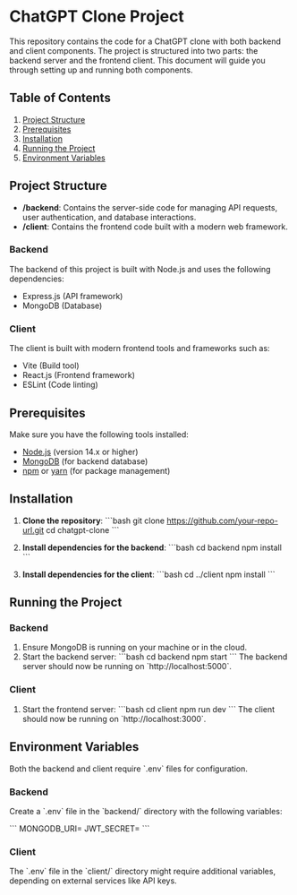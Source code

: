 # ChatGPT Clone Project

This repository contains the code for a ChatGPT clone with both backend and client components. The project is structured into two parts: the backend server and the frontend client. This document will guide you through setting up and running both components.

## Table of Contents
1. [Project Structure](#project-structure)
2. [Prerequisites](#prerequisites)
3. [Installation](#installation)
4. [Running the Project](#running-the-project)
5. [Environment Variables](#environment-variables)

## Project Structure

- **/backend**: Contains the server-side code for managing API requests, user authentication, and database interactions.
- **/client**: Contains the frontend code built with a modern web framework.

### Backend
The backend of this project is built with Node.js and uses the following dependencies:

- Express.js (API framework)
- MongoDB (Database)

### Client
The client is built with modern frontend tools and frameworks such as:

- Vite (Build tool)
- React.js (Frontend framework)
- ESLint (Code linting)

## Prerequisites

Make sure you have the following tools installed:

- [Node.js](https://nodejs.org/) (version 14.x or higher)
- [MongoDB](https://www.mongodb.com/) (for backend database)
- [npm](https://www.npmjs.com/) or [yarn](https://yarnpkg.com/) (for package management)

## Installation

1. **Clone the repository**:
   \`\`\`bash
   git clone https://github.com/your-repo-url.git
   cd chatgpt-clone
   \`\`\`

2. **Install dependencies for the backend**:
   \`\`\`bash
   cd backend
   npm install
   \`\`\`

3. **Install dependencies for the client**:
   \`\`\`bash
   cd ../client
   npm install
   \`\`\`

## Running the Project

### Backend

1. Ensure MongoDB is running on your machine or in the cloud.
2. Start the backend server:
   \`\`\`bash
   cd backend
   npm start
   \`\`\`
   The backend server should now be running on \`http://localhost:5000\`.

### Client

1. Start the frontend server:
   \`\`\`bash
   cd client
   npm run dev
   \`\`\`
   The client should now be running on \`http://localhost:3000\`.

## Environment Variables

Both the backend and client require \`.env\` files for configuration.

### Backend
Create a \`.env\` file in the \`backend/\` directory with the following variables:

\`\`\`
MONGODB_URI=<your-mongodb-uri>
JWT_SECRET=<your-jwt-secret>
\`\`\`

### Client
The \`.env\` file in the \`client/\` directory might require additional variables, depending on external services like API keys.
